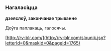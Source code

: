 ### Нагаласіцца
**дзеяслоў, закончанае трыванне**

Доўга паплакаць, галосячы.

<a rel="author">[http://rv-blr.com/](http://rv-blr.com/slounik.jsp?letterId=0&maskId=0&pageId=1765)</a>
